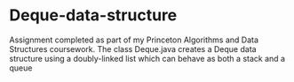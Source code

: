 # Deque-data-structure
Assignment completed as part of my Princeton Algorithms and Data Structures coursework. The class <bold>Deque.java creates a Deque data structure using a doubly-linked list which can behave as both a stack and a queue 
